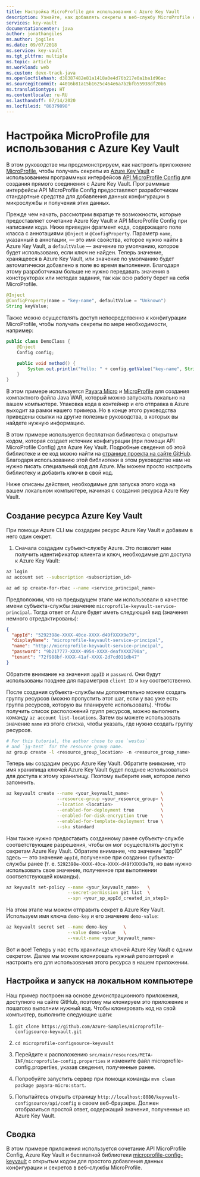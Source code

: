 ```yaml
---
title: Настройка MicroProfile для использования с Azure Key Vault
description: Узнайте, как добавлять секреты в веб-службу MicroProfile с помощью Azure Key Vault
services: key-vault
documentationcenter: java
author: jonathangiles
ms.author: jogiles
ms.date: 09/07/2018
ms.service: key-vault
ms.tgt_pltfrm: multiple
ms.topic: article
ms.workload: web
ms.custom: devx-track-java
ms.openlocfilehash: d38387482e81a1418a0e4d76b217e0a1ba1d96ac
ms.sourcegitcommit: 44016b81a15b1625c464e6a7b2bfb55938df20b6
ms.translationtype: HT
ms.contentlocale: ru-RU
ms.lasthandoff: 07/14/2020
ms.locfileid: "86379898"
---
```

# <a name="configure-microprofile-with-azure-key-vault"></a>Настройка MicroProfile для использования с Azure Key Vault

В этом руководстве мы продемонстрируем, как настроить приложение [MicroProfile](http://microprofile.io), чтобы получать секреты из [Azure Key Vault](https://azure.microsoft.com/services/key-vault/) с использованием программных интерфейсов [API MicroProfile Config](https://microprofile.io/project/eclipse/microprofile-config) для создания прямого соединения с Azure Key Vault. Программные интерфейсы API MicroProfile Config предоставляют разработчикам стандартные средства для добавления данных конфигурации в микрослужбы и получения этих данных.

Прежде чем начать, рассмотрим вкратце те возможности, которые предоставляет сочетание Azure Key Vault и API MicroProfile Config при написании кода. Ниже приведен фрагмент кода, содержащего поле класса с аннотациями `@Inject` и `@ConfigProperty`. Параметр `name`, указанный в аннотации, — это имя свойства, которое нужно найти в Azure Key Vault, а `defaultValue` — значение по умолчанию, которое будет использовано, если ключ не найден. Теперь значение, хранящееся в Azure Key Vault, или значение по умолчанию будет автоматически добавлено в поле во время выполнения. Благодаря этому разработчикам больше не нужно передавать значения в конструкторах или методах задания, так как всю работу берет на себя MicroProfile.

```java
@Inject
@ConfigProperty(name = "key-name", defaultValue = "Unknown")
String keyValue;
```

Также можно осуществлять доступ непосредственно к конфигурации MicroProfile, чтобы получать секреты по мере необходимости, например:

```java
public class DemoClass {
    @Inject
    Config config;

    public void method() {
        System.out.println("Hello: " + config.getValue("key-name", String.class));
    }
}
```

В этом примере используется [Payara Micro](https://www.payara.fish/payara_micro) и [MicroProfile](https://microprofile.io/) для создания компактного файла Java WAR, который можно запускать локально на вашем компьютере. Упаковка кода в контейнер и его отправка в Azure выходит за рамки нашего примера. Но в конце этого руководства приведены ссылки на другие полезные руководства, в которых вы найдете нужную информацию.

В этом примере используется бесплатная библиотека с открытым кодом, которая создает источник конфигурации (при помощи API MicroProfile Config) для Azure Key Vault. Подробные сведения об этой библиотеке и ее код можно найти на [странице проекта на сайте GitHub](https://github.com/Azure/azure-microprofile/tree/master/microprofile-config-keyvault). Благодаря использованию этой библиотеки в этом руководстве нам не нужно писать специальный код для Azure. Мы можем просто настроить библиотеку и добавить ключи в свой код.

Ниже описаны действия, необходимые для запуска этого кода на вашем локальном компьютере, начиная с создания ресурса Azure Key Vault.

## <a name="creating-an-azure-key-vault-resource"></a>Создание ресурса Azure Key Vault

При помощи Azure CLI мы создадим ресурс Azure Key Vault и добавим в него один секрет.

1. Сначала создадим субъект-службу Azure. Это позволит нам получить идентификатор клиента и ключ, необходимые для доступа к Azure Key Vault:

```bash
az login
az account set --subscription <subscription_id>

az ad sp create-for-rbac --name <service_principal_name>
```

Предположим, что на предыдущем этапе ми использовали в качестве имени субъекта-службы значение `microprofile-keyvault-service-principal`. Тогда ответ от Azure будет иметь следующий вид (значения немного отредактированы):

```json
{
  "appId": "5292398e-XXXX-40ce-XXXX-d49fXXXX9e79",
  "displayName": "microprofile-keyvault-service-principal",
  "name": "http://microprofile-keyvault-service-principal",
  "password": "9b217777-XXXX-4954-XXXX-deafXXXX790a",
  "tenant": "72f988bf-XXXX-41af-XXXX-2d7cd011db47"
}
```

Обратите внимание на значения `appID` и `password`. Они будут использованы позднее для параметров `client ID` и `key` соответственно.

После создания субъекта-службы мы дополнительно можем создать группу ресурсов (можно пропустить этот шаг, если у вас уже есть группа ресурсов, которую вы планируете использовать). Чтобы получить список расположений групп ресурсов, можно выполнить команду `az account list-locations`. Затем вы можете использовать значение `name` из этого списка, чтобы указать, где нужно создать группу ресурсов.

```bash
# For this tutorial, the author chose to use `westus`
# and `jg-test` for the resource group name.
az group create -l <resource_group_location> -n <resource_group_name>
```

Теперь мы создадим ресурс Azure Key Vault. Обратите внимание, что имя хранилища ключей Azure Key Vault будет позднее использоваться для доступа к этому хранилищу. Поэтому выберите имя, которое легко запомнить.

```bash
az keyvault create --name <your_keyvault_name>            \
                   --resource-group <your_resource_group> \
                   --location <location>                  \
                   --enabled-for-deployment true          \
                   --enabled-for-disk-encryption true     \
                   --enabled-for-template-deployment true \
                   --sku standard
```

Нам также нужно предоставить созданному ранее субъекту-службе соответствующие разрешения, чтобы он мог осуществлять доступ к секретам Azure Key Vault. Обратите внимание, что значение "appID" здесь — это значение `appId`, полученное при создании субъекта-службы ранее (т. е. `5292398e-XXXX-40ce-XXXX-d49fXXXX9e79`, но вам нужно использовать свое значение, полученное при выполнении соответствующей команды).

```bash
az keyvault set-policy --name <your_keyvault_name>   \
                       --secret-permission get list  \
                       --spn <your_sp_appId_created_in_step1>
```

На этом этапе мы можем отправить секрет в Azure Key Vault. Используем имя ключа `demo-key` и его значение `demo-value`:

```bash
az keyvault secret set --name demo-key      \
                       --value demo-value   \
                       --vault-name <your_keyvault_name>  
```

Вот и все! Теперь у нас есть хранилище ключей Azure Key Vault с одним секретом. Далее мы можем клонировать нужный репозиторий и настроить его для использования этого ресурса в нашем приложении.

## <a name="getting-up-and-running-locally"></a>Настройка и запуск на локальном компьютере

Наш пример построен на основе демонстрационного приложения, доступного на сайте GitHub, поэтому мы клонируем это приложение и пошагово выполним нужный код. Чтобы клонировать код на свой компьютер, выполните следующие шаги:

1. `git clone https://github.com/Azure-Samples/microprofile-configsource-keyvault.git`

1. `cd microprofile-configsource-keyvault`

1. Перейдите к расположению `src/main/resources/META-INF/microprofile-config.properties` и измените файл microprofile-config.properties, указав сведения, полученные ранее.

1. Попробуйте запустить сервер при помощи команды `mvn clean package payara-micro:start`.

1. Попытайтесь открыть страницу `http://localhost:8080/keyvault-configsource/api/config` в своем веб-браузере. Должен отобразиться простой ответ, содержащий значения, полученные из Azure Key Vault.

## <a name="summary"></a>Сводка

В этом примере приложения используется сочетание API MicroProfile Config, Azure Key Vault и бесплатной библиотеки [microprofile-config-keyvault](https://github.com/Azure/azure-microprofile/tree/master/microprofile-config-keyvault) с открытым кодом для простого добавления данных конфигурации и секретов в веб-службы MicroProfile.
